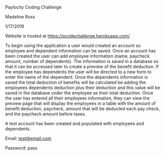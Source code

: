 Paylocity Coding Challenge

Madeline Ross

1/17/2019

Website is hosted at https://pcodechallenge.herokuapp.com/

To begin using the application a user would created an account so employee and dependent information can be saved.
Once an account has been created the user can add employee information (name, paycheck amount, number of dependents). 
The information is saved in a database so that it can be accessed later to create a preview of the benefit deduction.
If the employee has dependents the user will be directed to a new form to enter the name of the dependent. Once the 
dependents information is saved the total deduction of benefits will be calculated be adding the employees
dependents deduction plus their deduction and this value will be saved in the database under the employee as their
total deduction. Once the user has entered all their employees information, they can view the preview page that
will display the employees in a table with the amount of benefit deduction, paycheck, amount that will be 
deducted each pay check, and the paycheck amount before taxes. 

A test account has been created and populated with employees and dependents.

Email: test@email.com

Password: pass



